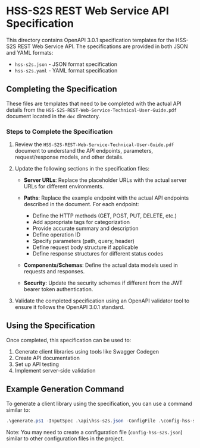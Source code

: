 # HSS-S2S REST Web Service API Specification

This directory contains OpenAPI 3.0.1 specification templates for the HSS-S2S REST Web Service API. The specifications are provided in both JSON and YAML formats:

- `hss-s2s.json` - JSON format specification
- `hss-s2s.yaml` - YAML format specification

## Completing the Specification

These files are templates that need to be completed with the actual API details from the `HSS-S2S-REST-Web-Service-Technical-User-Guide.pdf` document located in the `doc` directory.

### Steps to Complete the Specification

1. Review the `HSS-S2S-REST-Web-Service-Technical-User-Guide.pdf` document to understand the API endpoints, parameters, request/response models, and other details.

2. Update the following sections in the specification files:

   - **Server URLs**: Replace the placeholder URLs with the actual server URLs for different environments.
   
   - **Paths**: Replace the example endpoint with the actual API endpoints described in the document. For each endpoint:
     - Define the HTTP methods (GET, POST, PUT, DELETE, etc.)
     - Add appropriate tags for categorization
     - Provide accurate summary and description
     - Define operation ID
     - Specify parameters (path, query, header)
     - Define request body structure if applicable
     - Define response structures for different status codes
   
   - **Components/Schemas**: Define the actual data models used in requests and responses.
   
   - **Security**: Update the security schemes if different from the JWT bearer token authentication.

3. Validate the completed specification using an OpenAPI validator tool to ensure it follows the OpenAPI 3.0.1 standard.

## Using the Specification

Once completed, this specification can be used to:

1. Generate client libraries using tools like Swagger Codegen
2. Create API documentation
3. Set up API testing
4. Implement server-side validation

## Example Generation Command

To generate a client library using the specification, you can use a command similar to:

```powershell
.\generate.ps1 -InputSpec .\api\hss-s2s.json -ConfigFile .\config-hss-s2s.json
```

Note: You may need to create a configuration file (`config-hss-s2s.json`) similar to other configuration files in the project.
